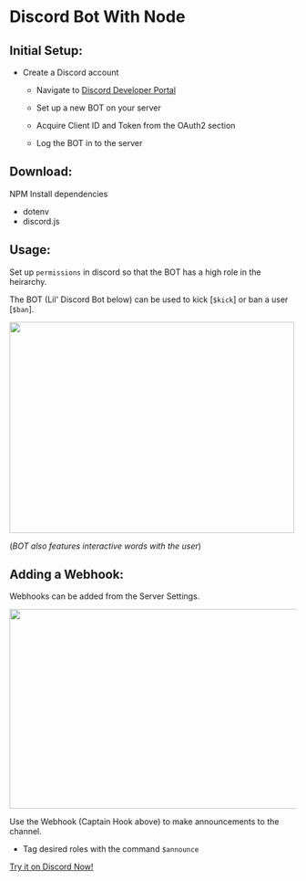 # Discord Bot With Node

## Initial Setup:

- Create a Discord account

  - Navigate to [Discord Developer Portal](https://discord.com/developers/applications)

  - Set up a new BOT on your server
  - Acquire Client ID and Token from the OAuth2 section
  - Log the BOT in to the server

## Download:

NPM Install dependencies

- dotenv
- discord.js

## Usage:

Set up `permissions` in discord so that the BOT has a high role in the heirarchy.

The BOT (Lil' Discord Bot below) can be used to kick [`$kick`] or ban a user [`$ban`].

<img src="https://user-images.githubusercontent.com/38336934/94970106-27ed6280-04c1-11eb-9c61-055462ea9fa5.png" width="500" height="370">

(_BOT also features interactive words with the user_)

## Adding a Webhook:

Webhooks can be added from the Server Settings.

<img src="https://user-images.githubusercontent.com/38336934/94970100-258b0880-04c1-11eb-8c72-53b689f5dbfc.png"  width="570" height="350">

Use the Webhook (Captain Hook above) to make announcements to the channel.

- Tag desired roles with the command `$announce`

[Try it on Discord Now!](https://discord.com)
